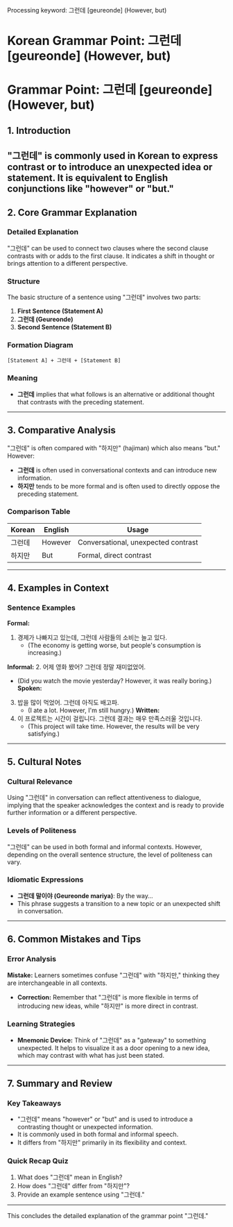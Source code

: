 Processing keyword: 그런데 [geureonde] (However, but)
# Korean Grammar Point: 그런데 [geureonde] (However, but)
# Grammar Point: 그런데 [geureonde] (However, but)
## 1. Introduction
"그런데" is commonly used in Korean to express contrast or to introduce an unexpected idea or statement. It is equivalent to English conjunctions like "however" or "but." 
---
## 2. Core Grammar Explanation
### Detailed Explanation
"그런데" can be used to connect two clauses where the second clause contrasts with or adds to the first clause. It indicates a shift in thought or brings attention to a different perspective.
### Structure
The basic structure of a sentence using "그런데" involves two parts:
1. **First Sentence (Statement A)**
2. **그런데 (Geureonde)**
3. **Second Sentence (Statement B)**
### Formation Diagram
```
[Statement A] + 그런데 + [Statement B]
```
### Meaning
- **그런데** implies that what follows is an alternative or additional thought that contrasts with the preceding statement.
---
## 3. Comparative Analysis
"그런데" is often compared with "하지만" (hajiman) which also means "but." However:
- **그런데** is often used in conversational contexts and can introduce new information.
- **하지만** tends to be more formal and is often used to directly oppose the preceding statement.
### Comparison Table
| Korean      | English    | Usage                  |
|-------------|------------|------------------------|
| 그런데      | However    | Conversational, unexpected contrast |
| 하지만      | But        | Formal, direct contrast |
---
## 4. Examples in Context
### Sentence Examples
**Formal:**
1. 경제가 나빠지고 있는데, 그런데 사람들의 소비는 늘고 있다.
   - (The economy is getting worse, but people's consumption is increasing.)
   
**Informal:**
2. 어제 영화 봤어? 그런데 정말 재미없었어.
   - (Did you watch the movie yesterday? However, it was really boring.)
**Spoken:**
3. 밥을 많이 먹었어. 그런데 아직도 배고파.
   - (I ate a lot. However, I'm still hungry.)
**Written:**
4. 이 프로젝트는 시간이 걸립니다. 그런데 결과는 매우 만족스러울 것입니다.
   - (This project will take time. However, the results will be very satisfying.)
---
## 5. Cultural Notes
### Cultural Relevance
Using "그런데" in conversation can reflect attentiveness to dialogue, implying that the speaker acknowledges the context and is ready to provide further information or a different perspective.
### Levels of Politeness
"그런데" can be used in both formal and informal contexts. However, depending on the overall sentence structure, the level of politeness can vary.
### Idiomatic Expressions
- **그런데 말이야 (Geureonde mariya)**: By the way…
- This phrase suggests a transition to a new topic or an unexpected shift in conversation.
---
## 6. Common Mistakes and Tips
### Error Analysis
**Mistake:** Learners sometimes confuse "그런데" with "하지만," thinking they are interchangeable in all contexts.
- **Correction:** Remember that "그런데" is more flexible in terms of introducing new ideas, while "하지만" is more direct in contrast.
### Learning Strategies
- **Mnemonic Device:** Think of "그런데" as a "gateway" to something unexpected. It helps to visualize it as a door opening to a new idea, which may contrast with what has just been stated.
---
## 7. Summary and Review
### Key Takeaways
- "그런데" means "however" or "but" and is used to introduce a contrasting thought or unexpected information.
- It is commonly used in both formal and informal speech.
- It differs from "하지만" primarily in its flexibility and context.
### Quick Recap Quiz
1. What does "그런데" mean in English?
2. How does "그런데" differ from "하지만"?
3. Provide an example sentence using "그런데." 
--- 
This concludes the detailed explanation of the grammar point "그런데."
